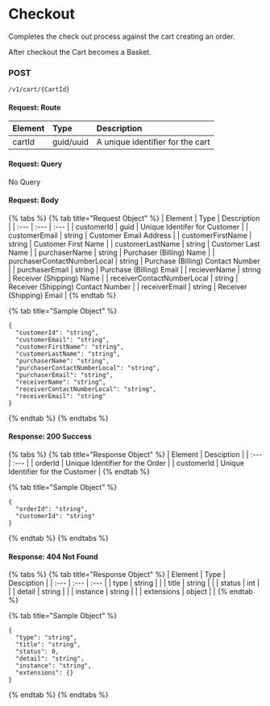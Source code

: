 # Checkout

Completes the check out process against the cart creating an order.

After checkout the Cart becomes a Basket.

### **POST**

```text
/v1/cart/{CartId}
```

#### Request: Route

| Element | Type | Description |
| :--- | :--- | :--- |
| cartId | guid/uuid | A unique identifier for the cart |

#### Request: Query

No Query

#### Request:  Body

{% tabs %}
{% tab title="Request Object" %}
| Element | Type | Description |
| :--- | :--- | :--- |
| customerId | guid | Unique Identifer for Customer |
| customerEmail | string | Customer Email Address |
| customerFirstName | string | Customer First Name |
| customerLastName | string | Customer Last Name |
| purchaserName | string | Purchaser \(Billing\) Name |
| purchaserContactNumberLocal | string | Purchase  \(Billing\) Contact Number |
| purchaserEmail | string | Purchase  \(Billing\) Email |
| recieverName | string | Receiver \(Shipping\) Name |
| receiverContactNumberLocal | string | Receiver \(Shipping\) Contact Number |
| receiverEmail | string | Receiver \(Shipping\) Email |
{% endtab %}

{% tab title="Sample Object" %}
```text
{
  "customerId": "string",
  "customerEmail": "string",
  "customerFirstName": "string",
  "customerLastName": "string",
  "purchaserName": "string",
  "purchaserContactNumberLocal": "string",
  "purchaserEmail": "string",
  "receiverName": "string",
  "receiverContactNumberLocal": "string",
  "receiverEmail": "string"
}
```
{% endtab %}
{% endtabs %}

#### Response: 200 Success

{% tabs %}
{% tab title="Response Object" %}
| Element | Desciption |
| :--- | :--- |
| orderId | Unique Identifier for the Order |
| customerId | Unique Identifier for the Customer |
{% endtab %}

{% tab title="Sample Object" %}
```text
{
  "orderId": "string",
  "customerId": "string"
}

```
{% endtab %}
{% endtabs %}

#### Response: 404 Not Found

{% tabs %}
{% tab title="Response Object" %}
| Element | Type | Desciption |
| :--- | :--- | :--- |
| type | string |  |
| title | string |  |
| status | int |  |
| detail | string |  |
| instance | string |  |
| extensions | object |  |
{% endtab %}

{% tab title="Sample Object" %}
```text
{
  "type": "string",
  "title": "string",
  "status": 0,
  "detail": "string",
  "instance": "string",
  "extensions": {}
}
```
{% endtab %}
{% endtabs %}

#### 



